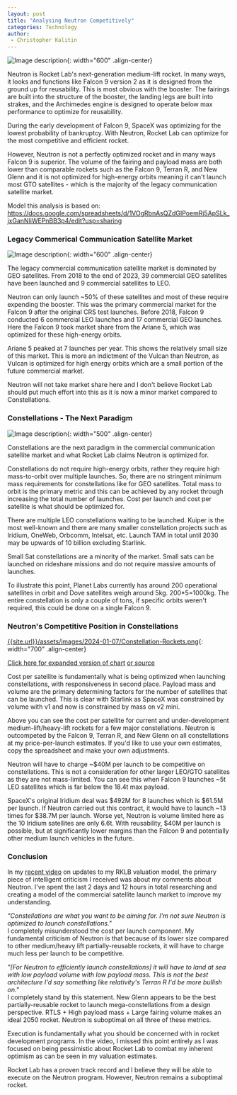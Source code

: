 ```yaml
---
layout: post
title: "Analysing Neutron Competitively"
categories: Technology
author:
 - Christopher Kalitin
---
```

<head>
    <meta property="og:image" content="{{site.url}}/assets/images/2024-01-07/neutron-deploy.jpg">
</head>

![Image description]({{site.url}}/assets/images/2024-01-07/neutron-deploy.jpg){: width="600" .align-center}

Neutron is Rocket Lab's next-generation medium-lift rocket. In many ways, it looks and functions like Falcon 9 version 2 as it is designed from the ground up for reusability. This is most obvious with the booster. The fairings are built into the structure of the booster, the landing legs are built into strakes, and the Archimedes engine is designed to operate below max performance to optimize for reusability.

During the early development of Falcon 9, SpaceX was optimizing for the lowest probability of bankruptcy. With Neutron, Rocket Lab can optimize for the most competitive and efficient rocket.

However, Neutron is not a perfectly optimized rocket and in many ways Falcon 9 is superior. The volume of the fairing and payload mass are both lower than comparable rockets such as the Falcon 9, Terran R, and New Glenn and it is not optimized for high-energy orbits meaning it can't launch most GTO satellites - which is the majority of the legacy communication satellite market.

Model this analysis is based on: <a href="https://docs.google.com/spreadsheets/d/1VOgRbnAsQZdGIPoemRj5ApSLk_jxGanNliWEPnBB3p4/edit?usp=sharing">https://docs.google.com/spreadsheets/d/1VOgRbnAsQZdGIPoemRj5ApSLk_jxGanNliWEPnBB3p4/edit?usp=sharing</a>

### <b>Legacy Commerical Communication Satellite Market</b>

![Image description]({{site.url}}/assets/images/2024-01-07/Launches-Total-Type-Mass.png){: width="600" .align-center}

The legacy commercial communication satellite market is dominated by GEO satellites. From 2018 to the end of 2023, 39 commercial GEO satellites have been launched and 9 commercial satellites to LEO.

Neutron can only launch ~50% of these satellites and most of these require expending the booster. This was the primary commercial market for the Falcon 9 after the original CRS test launches. Before 2018, Falcon 9 conducted 6 commercial LEO launches and 17 commercial GEO launches. Here the Falcon 9 took market share from the Ariane 5, which was optimized for these high-energy orbits.

Ariane 5 peaked at 7 launches per year. This shows the relatively small size of this market. This is more an indictment of the Vulcan than Neutron, as Vulcan is optimized for high energy orbits which are a small portion of the future commercial market.

Neutron will not take market share here and I don't believe Rocket Lab should put much effort into this as it is now a minor market compared to Constellations.

### <b>Constellations - The Next Paradigm</b>

![Image description]({{site.url}}/assets/images/2024-01-07/Launches-Type-Pie.png){: width="500" .align-center}

Constellations are the next paradigm in the commercial communication satellite market and what Rocket Lab claims Neutron is optimized for. 

Constellations do not require high-energy orbits, rather they require high mass-to-orbit over multiple launches. So, there are no stringent minimum mass requirements for constellations like for GEO satellites. Total mass to orbit is the primary metric and this can be achieved by any rocket through increasing the total number of launches. Cost per launch and cost per satellite is what should be optimized for.

There are multiple LEO constellations waiting to be launched. Kuiper is the most well-known and there are many smaller constellation projects such as Iridium, OneWeb, Orbcomm, Intelsat, etc. Launch TAM in total until 2030 may be upwards of 10 billion excluding Starlink.

Small Sat constellations are a minority of the market. Small sats can be launched on rideshare missions and do not require massive amounts of launches. 

To illustrate this point, Planet Labs currently has around 200 operational satellites in orbit and Dove satellites weigh around 5kg. 200*5=1000kg. The entire constellation is only a couple of tons, if specific orbits weren't required, this could be done on a single Falcon 9.

### <b>Neutron's Competitive Position in Constellations</b>

[{{site.url}}/assets/images/2024-01-07/Constellation-Rockets.png]({{site.url}}/assets/images/2024-01-07/Constellation-Rockets.png){: width="700" .align-center}

<a href="{{site.url}}/assets/images/2024-01-07/Constellation-Rockets.png">Click here for expanded version of chart</a> <a href="https://docs.google.com/spreadsheets/d/1VOgRbnAsQZdGIPoemRj5ApSLk_jxGanNliWEPnBB3p4/edit?usp=sharing">or source</a>

Cost per satellite is fundamentally what is being optimized when launching constellations, with responsiveness in second place. Payload mass and volume are the primary determining factors for the number of satellites that can be launched. This is clear with Starlink as SpaceX was constrained by volume with v1 and now is constrained by mass on v2 mini. 

Above you can see the cost per satellite for current and under-development medium-lift/heavy-lift rockets for a few major constellations. Neutron is outcompeted by the Falcon 9, Terran R, and New Glenn on all constellations at my price-per-launch estimates. If you'd like to use your own estimates, copy the spreadsheet and make your own adjustments.

Neutron will have to charge ~$40M per launch to be competitive on constellations. This is not a consideration for other larger LEO/GTO satellites as they are not mass-limited. You can see this when Falcon 9 launches ~5t LEO satellites which is far below the 18.4t max payload.

SpaceX's original Iridium deal was $492M for 8 launches which is $61.5M per launch. If Neutron carried out this contract, it would have to launch ~13 times for $38.7M per launch. Worse yet, Neutron is volume limited here as the 10 Iridium satellites are only 6.6t. With reusability, $40M per launch is possible, but at significantly lower margins than the Falcon 9 and potentially other medium launch vehicles in the future.

### <b>Conclusion</b>

In my <a href="https://youtu.be/kKo5IDTiWIU?si=ia7J-ZC1VPU2lDkC">recent video</a> on updates to my RKLB valuation model, the primary piece of intelligent criticism I received was about my comments about Neutron. I've spent the last 2 days and 12 hours in total researching and creating a model of the commercial satellite launch market to improve my understanding.

<i>"Constellations are what you want to be aiming for. I'm not sure Neutron is optimized to launch constellations."</i>  
I completely misunderstood the cost per launch component. My fundamental criticism of Neutron is that because of its lower size compared to other medium/heavy lift partially-reusable rockets, it will have to charge much less per launch to be competitive.

<i>"[For Neutron to efficiently launch constellations] it will have to land at sea with low payload volume with low payload mass. This is not the best architecture I'd say something like relativity's Terran R I'd be more bullish on."</i>  
I completely stand by this statement. New Glenn appears to be the best partially-reusable rocket to launch mega-constellations from a design perspective. RTLS + High payload mass + Large fairing volume makes an ideal 2050 rocket. Neutron is suboptimal on all three of these metrics.

Execution is fundamentally what you should be concerned with in rocket development programs. In the video, I missed this point entirely as I was focused on being pessimistic about Rocket Lab to combat my inherent optimism as can be seen in my valuation estimates.

Rocket Lab has a proven track record and I believe they will be able to execute on the Neutron program. However, Neutron remains a suboptimal rocket.